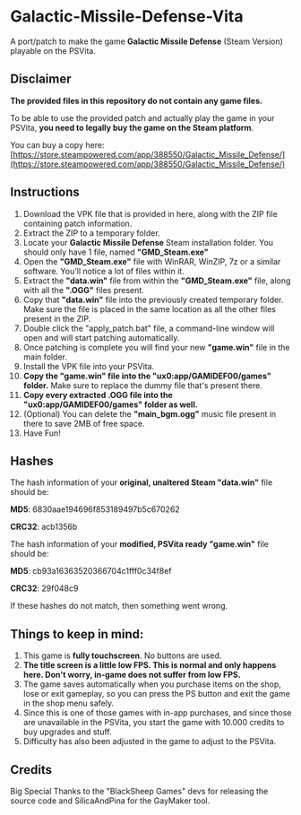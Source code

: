# Galactic-Missile-Defense-Vita
A port/patch to make the game **Galactic Missile Defense** (Steam Version) playable on the PSVita.

###

## Disclaimer
**The provided files in this repository do not contain any game files.**

To be able to use the provided patch and actually play the game in your PSVita, **you need to legally buy the game on the Steam platform**.

You can buy a copy here: [https://store.steampowered.com/app/388550/Galactic_Missile_Defense/](https://store.steampowered.com/app/388550/Galactic_Missile_Defense/)

## Instructions
1. Download the VPK file that is provided in here, along with the ZIP file containing patch information.
2. Extract the ZIP to a temporary folder.
3. Locate your **Galactic Missile Defense** Steam installation folder. You should only have 1 file, named **"GMD_Steam.exe"**
4. Open the **"GMD_Steam.exe"** file with WinRAR, WinZIP, 7z or a similar software. You'll notice a lot of files within it.
5. Extract the **"data.win"** file from within the **"GMD_Steam.exe"** file, along with all the **".OGG"** files present.
6. Copy that **"data.win"** file into the previously created temporary folder. Make sure the file is placed in the same location as all the other files present in the ZIP.
7. Double click the "apply_patch.bat" file, a command-line window will open and will start patching automatically.
8. Once patching is complete you will find your new **"game.win"** file in the main folder.
9. Install the VPK file into your PSVita.
10. **Copy the "game.win" file into the "ux0:app/GAMIDEF00/games" folder.** Make sure to replace the dummy file that's present there.
11. **Copy every extracted .OGG file into the "ux0:app/GAMIDEF00/games" folder as well.**
12. (Optional) You can delete the **"main_bgm.ogg"** music file present in there to save 2MB of free space.
13. Have Fun!

## Hashes
The hash information of your **original, unaltered Steam "data.win"** file should be:

**MD5**: 6830aae194696f853189497b5c670262

**CRC32**: acb1356b

The hash information of your **modified, PSVita ready "game.win"** file should be:

**MD5**: cb93a16363520366704c1fff0c34f8ef

**CRC32**: 29f048c9

If these hashes do not match, then something went wrong.

## Things to keep in mind:
1. This game is **fully touchscreen**. No buttons are used.
2. **The title screen is a little low FPS. This is normal and only happens here. Don't worry, in-game does not suffer from low FPS.**
3. The game saves automatically when you purchase items on the shop, lose or exit gameplay, so you can press the PS button and exit the game in the shop menu safely.
4. Since this is one of those games with in-app purchases, and since those are unavailable in the PSVita, you start the game with 10.000 credits to buy upgrades and stuff.
5. Difficulty has also been adjusted in the game to adjust to the PSVita.

## Credits
Big Special Thanks to the "BlackSheep Games" devs for releasing the source code and SilicaAndPina for the GayMaker tool.
